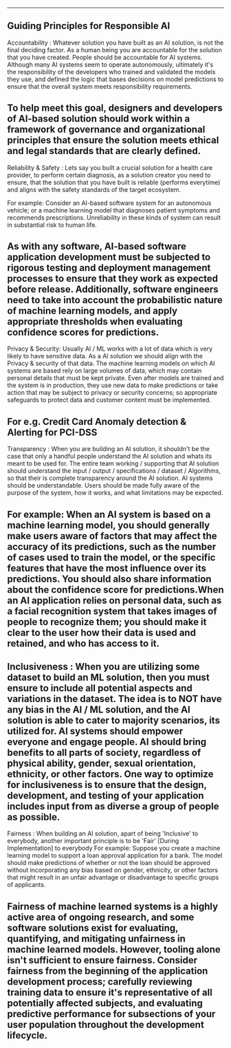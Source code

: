 --------------------------------------------------------------------------------------------------------------------------
Guiding Principles for Responsible AI
--------------------------------------------------------------------------------------------------------------------------

Accountability : Whatever solution you have built as an AI solution, is not the final deciding factor. As a human being you 
are accountable for the solution that you have created.
People should be accountable for AI systems. Although many AI systems seem to operate autonomously, ultimately it's the 
responsibility of the developers who trained and validated the models they use, and defined the logic that bases decisions 
on model predictions to ensure that the overall system meets responsibility requirements. 

To help meet this goal, designers and developers of AI-based solution should work within a framework of governance and 
organizational principles that ensure the solution meets ethical and legal standards that are clearly defined.
--------------------------------------------------------------------------------------------------------------------------

Reliability & Safety : Lets say you built a crucial solution for a health care provider, to perform certain diagnosis, as 
a solution creator you need to ensure, that the solution that you have built is reliable (performs everytime) and aligns 
with the safety standards of the target ecosystem.

For example: Consider an AI-based software system for an autonomous vehicle; or a machine learning model that diagnoses 
patient symptoms and recommends prescriptions. Unreliability in these kinds of system can result in substantial risk to human 
life.

As with any software, AI-based software application development must be subjected to rigorous testing and deployment 
management processes to ensure that they work as expected before release. Additionally, software engineers need to take into 
account the probabilistic nature of machine learning models, and apply appropriate thresholds when evaluating confidence 
scores for predictions. 
--------------------------------------------------------------------------------------------------------------------------       
     
Privacy & Security: Usually AI / ML works with a lot of data which is very likely to have sensitive data. As a AI solution 
we should align with the Privacy & security of that data. The machine learning models on which AI systems are based rely on 
large volumes of data, which may contain personal details that must be kept private. Even after models are trained and the 
system is in production, they use new data to make predictions or take action that may be subject to privacy or security 
concerns; so appropriate safeguards to protect data and customer content must be implemented.

For e.g. Credit Card Anomaly detection & Alerting for PCI-DSS
--------------------------------------------------------------------------------------------------------------------------

Transparency : When you are building an AI solution, it shouldn't be the case that only a handful people understand the AI 
solution and whats its meant to be used for. The entire team working / supporting that AI solution should understand the 
input / output / specifications / dataset / Algorithms, so that their is complete transparency around the AI solution.
AI systems should be understandable. Users should be made fully aware of the purpose of the system, how it works, and what 
limitations may be expected.

For example: When an AI system is based on a machine learning model, you should generally make users aware of factors that 
may affect the accuracy of its predictions, such as the number of cases used to train the model, or the specific features 
that have the most influence over its predictions. You should also share information about the confidence score for 
predictions.When an AI application relies on personal data, such as a facial recognition system that takes images of people 
to recognize them; you should make it clear to the user how their data is used and retained, and who has access to it.
--------------------------------------------------------------------------------------------------------------------------

Inclusiveness : When you are utilizing some dataset to build an ML solution, then you must ensure to include all potential 
aspects and variations in the dataset. The idea is to NOT have any bias in the AI / ML solution, and the AI solution is 
able to cater to majority scenarios, its utilized for.
AI systems should empower everyone and engage people. AI should bring benefits to all parts of society, regardless of 
physical ability, gender, sexual orientation, ethnicity, or other factors.
One way to optimize for inclusiveness is to ensure that the design, development, and testing of your application includes 
input from as diverse a group of people as possible.
--------------------------------------------------------------------------------------------------------------------------    
Fairness : When building an AI solution, apart of being 'Inclusive' to everybody, another important principle is to be 'Fair' 
[During Implementation] to everybody
For example: Suppose you create a machine learning model to support a loan approval application for a bank. The model should 
make predictions of whether or not the loan should be approved without incorporating any bias based on gender, ethnicity, 
or other factors that might result in an unfair advantage or disadvantage to specific groups of applicants.

Fairness of machine learned systems is a highly active area of ongoing research, and some software solutions exist for 
evaluating, quantifying, and mitigating unfairness in machine learned models. However, tooling alone isn't sufficient 
to ensure fairness. Consider fairness from the beginning of the application development process; carefully reviewing 
training data to ensure it's representative of all potentially affected subjects, and evaluating predictive performance 
for subsections of your user population throughout the development lifecycle.
--------------------------------------------------------------------------------------------------------------------------           
